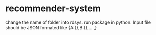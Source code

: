 # recommender-system
change the name of folder into rdsys.
run package in python.
Input file should be JSON formated like {A:{},B:{},....,}
